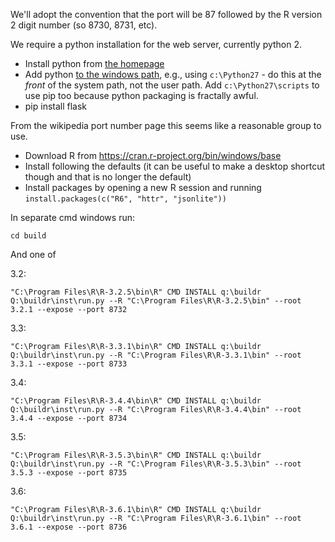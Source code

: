 We'll adopt the convention that the port will be 87 followed by the
R version 2 digit number (so 8730, 8731, etc).

We require a python installation for the web server, currently python 2.

* Install python from [the homepage](https://www.python.org/downloads/windows)
* Add python [to the windows path](https://geek-university.com/python/add-python-to-the-windows-path/), e.g., using `c:\Python27` - do this at the *front* of the system path, not the user path. Add `c:\Python27\scripts` to use pip too because python packaging is fractally awful.
* pip install flask

From the wikipedia port number page this seems like a reasonable
group to use.

* Download R from https://cran.r-project.org/bin/windows/base
* Install following the defaults (it can be useful to make a desktop shortcut though and that is no longer the default)
* Install packages by opening a new R session and running `install.packages(c("R6", "httr", "jsonlite"))`

In separate cmd windows run:

    cd build

And one of

3.2:

    "C:\Program Files\R\R-3.2.5\bin\R" CMD INSTALL q:\buildr
    Q:\buildr\inst\run.py --R "C:\Program Files\R\R-3.2.5\bin" --root 3.2.1 --expose --port 8732

3.3:

    "C:\Program Files\R\R-3.3.1\bin\R" CMD INSTALL q:\buildr
    Q:\buildr\inst\run.py --R "C:\Program Files\R\R-3.3.1\bin" --root 3.3.1 --expose --port 8733

3.4:

    "C:\Program Files\R\R-3.4.4\bin\R" CMD INSTALL q:\buildr
    Q:\buildr\inst\run.py --R "C:\Program Files\R\R-3.4.4\bin" --root 3.4.4 --expose --port 8734

3.5:

    "C:\Program Files\R\R-3.5.3\bin\R" CMD INSTALL q:\buildr
    Q:\buildr\inst\run.py --R "C:\Program Files\R\R-3.5.3\bin" --root 3.5.3 --expose --port 8735

3.6:

    "C:\Program Files\R\R-3.6.1\bin\R" CMD INSTALL q:\buildr
    Q:\buildr\inst\run.py --R "C:\Program Files\R\R-3.6.1\bin" --root 3.6.1 --expose --port 8736
